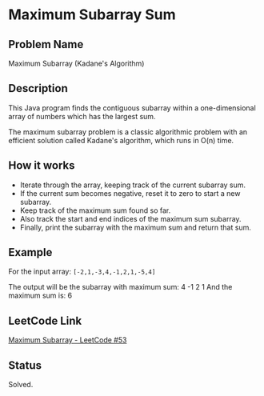 # Maximum Subarray Sum

## Problem Name
Maximum Subarray (Kadane's Algorithm)

## Description
This Java program finds the contiguous subarray within a one-dimensional array of numbers which has the largest sum.

The maximum subarray problem is a classic algorithmic problem with an efficient solution called Kadane's algorithm, which runs in O(n) time.

## How it works
- Iterate through the array, keeping track of the current subarray sum.
- If the current sum becomes negative, reset it to zero to start a new subarray.
- Keep track of the maximum sum found so far.
- Also track the start and end indices of the maximum sum subarray.
- Finally, print the subarray with the maximum sum and return that sum.

## Example
For the input array: `[-2,1,-3,4,-1,2,1,-5,4]`

The output will be the subarray with maximum sum:
4 -1 2 1
And the maximum sum is:
6

## LeetCode Link
[Maximum Subarray - LeetCode #53](https://leetcode.com/problems/maximum-subarray/)

## Status
Solved.
